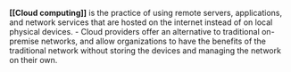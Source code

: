 **[[Cloud computing]]** is the practice of using remote servers, applications, and network services that are hosted on the internet instead of on local physical devices. 
	- Cloud providers offer an alternative to traditional on-premise networks, and allow organizations to have the benefits of the traditional network without storing the devices and managing the network on their own. 